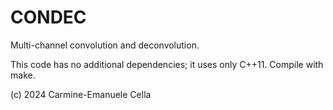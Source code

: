 # CONDEC

Multi-channel convolution and deconvolution. 

This code has no additional dependencies; it uses only C++11. Compile with make.


(c) 2024 Carmine-Emanuele Cella

